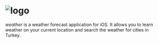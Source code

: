 # ![logo](https://user-images.githubusercontent.com/74210334/157861228-1cb10a98-272c-48a5-89aa-043eddc9b93b.png)

_weather_ is a weather forecast application for iOS. It allows you to learn weather on your current location and search the weather for cities in Turkey. 
